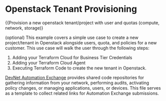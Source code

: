 Openstack Tenant Provisioning
=====================================
{{Provision a new openstack tenant/project with user and quotas (compute, network, storage)}

(optional) This example covers a simple use case to create a new project/tenant in Openstack alongside users, quota, and policies for a new customer. This use case will walk the user through the following steps:

1.  Adding your Terraform Cloud for Business Tier Credentials
2.  Adding your Terraform Cloud Agent
3.  Executing Terraform Code to create the new tenant in Openstack. 

[DevNet Automation Exchange](https://developer.cisco.com/network-automation/) provides shared code repositories for gathering information from your network, performing audits, activating policy changes, or managing applications, users, or devices. This file serves as a template to collect related links for Automation Exchange submissions.
